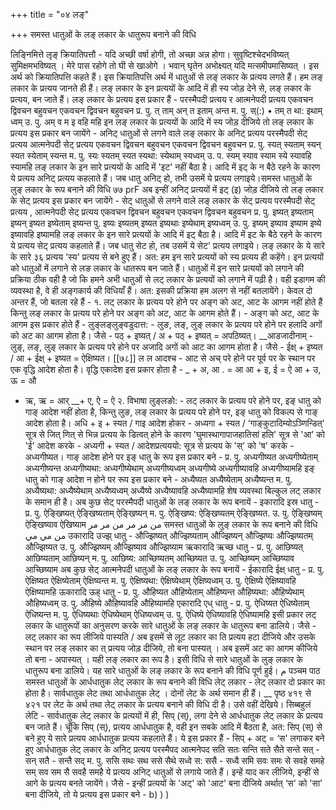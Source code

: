 +++
title = "०४ लङ्"

+++
समस्त धातुओं के लङ् लकार के धातुरूप बनाने की विधि

लिङ्निमित्ते लृङ् क्रियातिपत्तौ - यदि अच्छी वर्षा होगी, तो अच्छा अन्न होगा। सुवृष्टिश्चेदभविष्यत् सुमिक्षमभविष्यत् । मेरे पास रहोगे तो घी से खाओगे । भवान् घृतेन अभोक्ष्यत् यदि मत्समीपमासिष्यत् । इस अर्थ को क्रियातिपत्ति कहते हैं। इस क्रियातिपत्ति अर्थ में धातुओं से लङ् लकार के प्रत्यय लगते हैं।
हम लङ् लकार के प्रत्यय जानते ही हैं। लङ् लकार के इन प्रत्ययों के आदि में ही स्य जोड़ देने से, लङ् लकार के प्रत्यय, बन जाते हैं।
लङ् लकार के प्रत्यय इस प्रकार हैं -
परस्मैपदी प्रत्यय
र आत्मनेपदी प्रत्यय एकवचन द्विवचन बहुवचन एकवचन द्विवचन बहुवचन प्र. पु. त् ताम् अन्
त इताम् अन्त म. पु. स्(:) • तम् त
था: इथाम् ध्वम् उ. पु. अम् व म
इ वहि महि इन लङ् लकार के प्रत्ययों के आदि में स्य जोड़ दीजिये तो लङ् लकार के प्रत्यय इस प्रकार बन जायेंगे -
अनिट् धातुओं से लगने वाले लङ् लकार के अनिट् प्रत्यय
परस्मैपदी सेट् प्रत्यय
आत्मनेपदी सेट् प्रत्यय एकवचन द्विवचन बहुवचन एकवचन द्विवचन बहुवचन प्र. पु. स्यत् स्यताम् स्यन् स्यत स्येताम् स्यन्त म. पु. स्यः स्यतम् स्यत
स्यथा: स्येथाम् स्यध्वम् उ. प. स्यम् स्याव स्याम
स्ये स्यावहि स्यामहि लङ् लकार के इन सारे प्रत्ययों के आदि में 'इट' नहीं बैठा है। आदि में इट् के न बैठे रहने के कारण ये प्रत्यय अनिट् प्रत्यय कहलाते हैं। जब धातु अनिट् हो, तभी उसमें ये प्रत्यय लगाइये।समस्त धातुओं के लुङ् लकार के रूप बनाने की विधि
७७
prF
अब इन्हीं अनिट् प्रत्ययों में इट् (इ) जोड़ दीजिये तो लङ् लकार के सेट् प्रत्यय इस प्रकार बन जायेंगे -
सेट् धातुओं से लगने वाले लङ् लकार के सेट् प्रत्यय
परस्मैपदी सेट् प्रत्यय , आत्मनेपदी सेट् प्रत्यय एकवचन द्विवचन बहुवचन एकवचन द्विवचन बहुवचन प्र. पु. इष्यत् इष्यताम् इष्यन् इष्यत इष्येताम् इष्यन्त
पु. इष्यः इष्यतम् इष्यत
इष्यथाः इष्येथाम् इष्यध्वम् उ. पु. इष्यम् इष्याव इष्याम इष्ये इष्यावहि इष्यामहि
लङ् लकार के इन सारे प्रत्ययों के आदि में इट् बैठा है। आदि में इट के बैठे रहने के कारण ये प्रत्यय सेट् प्रत्यय कहलाते हैं। जब धातु सेट हो, तब उसमें ये सेट' प्रत्यय लगाइये।
लङ् लकार के ये सारे के सारे ३६ प्रत्यय 'स्य' प्रत्यय से बने हुए हैं। अत: हम इन सारे प्रत्ययों को स्य प्रत्यय ही कहेंगे। इन प्रत्ययों को धातुओं में लगाने से लङ लकार के धातरूप बन जाते हैं।
धातुओं में इन सारे प्रत्ययों को लगाने की प्रक्रिया ठीक वही है जो कि हमने अभी धातुओं से लट् लकार के प्रत्ययों को लगाने में पढ़ी है। वही इडागम की व्यवस्था है, वे ही अङ्गकार्य की विधियाँ हैं। अत: इसकी प्रक्रिया हम अलग से नहीं बतलायेंगे।
केवल दो अन्तर हैं, जो बतला रहे हैं -
१. लट् लकार के प्रत्यय परे होने पर अङ्ग को अट, आट के आगम नहीं होते हैं किन्तु लङ् लकार के प्रत्यय परे होने पर अङ्ग को अट, आट के आगम होते हैं। - अङ्ग को अट, आट के आगम इस प्रकार होते हैं -
लुङ्लङ्लुङ्वडुदात्त: - लुङ, लङ्, लुङ् लकार के प्रत्यय परे होने पर हलादि अगों को अट का आगम होता है। जैसे - पठ् + इष्यत् / अ + पठ् + इष्यत् = अपठिष्यत्।
__आडजादीनाम् - लुङ्, लङ्, लुङ् लकार के प्रत्यय परे होने पर अजादि अगों को आट का आगम होता है। जैसे - ईक्ष् + इष्यत / आ + ईक्ष् + इष्यत = ऐक्षिष्यत। [[७८]]
ल
ल
आदश्च - आट से अच् परे होने पर पूर्व पर के स्थान पर एक वृद्धि आदेश होता है। वृद्धि एकादेश इस प्रकार होता है -
_ + अ, आ . = आ आ + इ, ई = ऐ आ + उ, ऊ = औ
+ ऋ, ऋ = आर् __+ ए, ऐ = ऐ
२. विभाषा लुङ्लङो: - लट् लकार के प्रत्यय परे होने पर, इङ् धातु को गाङ् आदेश नहीं होता है, किन्तु लुङ, लङ् लकार के प्रत्यय परे होने पर, इङ् धातु को विकल्प से गाङ् आदेश होता है।
अधि + इ + स्यत / गाइ आदेश होकर - अध्यगा + स्यत /
‘गाङ्कुटादिम्योऽञ्णिन्डित्' सूत्र से जित् णित् से भिन्न प्रत्यय के डित्वत् होने के कारण 'घुमास्थागापाजहातिसां हलि' सूत्र से 'आ' को 'ई' आदेश करके - अध्यगी + स्यत / आदेशप्रत्यययो: सूत्र से प्रत्यय के 'स्' को 'ष' करके - अध्यगीष्यत।
गाङ् आदेश होने पर इङ् धातु के रूप इस प्रकार बने - प्र. पु. अध्यगीष्यत अध्यगीष्येताम् अध्यगीष्यन्त
अध्यगीष्यथा: अध्यगीष्येथाम् अध्यगीष्यध्वम् अध्यगीष्ये
अध्यगीष्यावहि अध्यगीष्यामहि इङ् धातु को गाङ् आदेश न होने पर रूप इस प्रकार बने - अध्यैष्यत
अध्यैष्येताम् अध्यैष्यन्त म. पु. अध्यैष्यथा: अध्यैष्येथाम् अध्यैष्यध्वम्
अध्यैष्ये
अध्यैष्यावहि अध्यैष्यामहि शेष व्यवस्था बिल्कुल लट् लकार के समान ही है। अब कुछ सेट् परस्मैपदी धातुओं के लङ् लकार के रूप बनायें -
इकारादि इस्र धातु - प्र. पु. ऐङ्खिष्यत् ऐङ्खिष्यताम् ऐङ्खिष्यन् म. पु. ऐङ्खिष्य: ऐङ्खिष्यतम् ऐङ्खिष्यत. उ. पु. ऐङ्खिष्यम् ऐङ्खिष्याव ऐखिष्याम
من مر مر
من مر مر
समस्त धातुओं के लुङ् लकार के रूप बनाने की विधि
من مي مي
उकारादि उज्झ् धातु -
औज्झिष्यत्
औज्झिष्यताम्
औज्झिष्यन् औज्झिष्यः
औज्झिष्यतम् औज्झिष्यत उ. पु. औज्झिष्यम् औज्झिष्याव
औज्झिष्याम ऋकारादि ऋच्छ धातु - प्र. पु. आछिष्यत् आछिष्यताम् आछिष्यन् म. पु. आछिष्य: आच्छिष्यतम् आच्छिष्यत उ. पु. आच्छिष्यम् आच्छिष्याव आच्छिष्याम
अब कुछ सेट् आत्मनेपदी धातुओं के लङ् लकार के रूप बनायें -
ईकारादि ईक्ष् धातु - प्र. पु. ऐक्षिष्यत
ऐक्षिष्येताम् ऐक्षिष्यन्त म. पु. ऐक्षिष्यथा:
ऐक्षिष्येथाम्
ऐक्षिष्यध्वम् उ. पु. ऐक्षिष्ये
ऐक्षिष्यावहि ऐक्षिष्यामहि ऊकारादि ऊह् धातु - प्र. पु. औहिष्यत
औहिष्येताम् औहिष्यन्त औहिष्यथा:
औहिष्येथाम्
औहिष्यध्वम् उ. पु. औहिष्ये
औहिष्यावहि औहिष्यामहि एकारादि एध् धातु - प्र. पु. ऐधिष्यत
ऐधिष्येताम्
ऐधिष्यन्त म. पु. ऐधिष्यथाः ऐधिष्येथाम्
ऐधिष्यध्वम् उ. पु. ऐधिष्ये
ऐधिष्यावहि ऐधिष्यामहि इसी प्रकार लट् लकार के धातुरूपों का अनुसरण करके सारे धातुओं के लङ् लकार के धातुरूप बना डालिये। जैसे - लट् लकार का रूप लीजिये पास्यति / अब इसमें से लूट लकार का ति प्रत्यय हटा दीजिये और उसके स्थान पर लङ् लकार का त् प्रत्यय जोड़ दीजिये, तो बना पास्यत् । अब इसमें अट का आगम कीजिये तो बना - अपास्यत् । यही लङ् लकार का रूप है।
इसी विधि से सारे धातुओं के लुङ् लकार के धातुरूप बना डालिये। यह सारे धातुओं के लङ् लकार के रूप बनाने की विधि पूर्ण हुई।
م
पञ्चम पाठ समस्त धातुओं के आर्धधातुक लेट् लकार के रूप बनाने
की विधि
लेट् लकार - लेट् लकार दो प्रकार का होता है। सार्वधातुक लेट तथा आर्धधातुक लेट् । दोनों लेट के अर्थ समान ही हैं।
__ पृष्ठ ४१९ से ४२१ पर लेट के अर्थ तथा लेट् लकार के प्रत्यय बनाने की विधि दी है। उसे वहीं देखिये।
सिब्बहुलं लेटि - सार्वधातुक लेट् लकार के प्रत्ययों में ही, सिप् (स्), लगा देने से आर्धधातुक लेट् लकार के प्रत्यय बन जाते हैं।
चूँकि सिप् (स्), प्रत्यय आर्धधातुक है, वही इन सबके आदि में बैठता है, अत: सिप् (स्) से बने हुए ये सारे प्रत्यय आर्धधातुक प्रत्यय कहलाते हैं। ये इस प्रकार हैं -
सिप् + अट् = ‘स' लगाकर बने हुए आर्धधातुक
लेट् लकार के अनिट् प्रत्यय परस्मैपद
आत्मनेपद सति सतः सन्ति सते सैते सन्ते सत् - सन् सतै - सन्तै
सद् म. पु. ससि सथः सथ ससे सैथे सध्वे
स:
ससै - सध्वै समि सवः समः से सवहे समहे
सम् सव सम सै सवहै समहै
ये प्रत्यय अनिट् धातुओं से लगाये जाते हैं। इन्हें याद कर लीजिये, इन्हीं से आगे के प्रत्यय बनते जायेंगे। जैसे - इन्हीं प्रत्ययों के 'अट्' को 'आट' बना दीजिये अर्थात् ‘स' को 'सा' बना दीजिये, तो ये प्रत्यय इस प्रकार बने -
b)
)
)